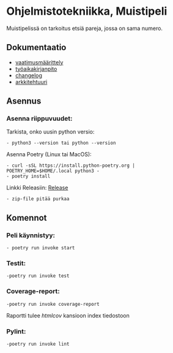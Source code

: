 # Ohjelmistotekniikka, Muistipeli
Muistipelissä on tarkoitus etsiä pareja, jossa on sama numero.

## Dokumentaatio
- [vaatimusmäärittely](./dokumentaatio/vaatimusmaarittely.md)
- [työaikakirjanpito](./dokumentaatio/tyoaikakirjanpito.md)
- [changelog](./dokumentaatio/changelog.md)
- [arkkitehtuuri](./dokumentaatio/arkkitehtuuri.md)

## Asennus
### Asenna riippuvuudet:
Tarkista, onko uusin python versio:

```
- python3 --version tai python --version
```
Asenna Poetry (Linux tai MacOS):
```
- curl -sSL https://install.python-poetry.org | POETRY_HOME=$HOME/.local python3 -
- poetry install
``` 
Linkki Releasiin:
[Release](https://github.com/kxelina/python-elinanpeli/releases/tag/viikko5)
```
- zip-file pitää purkaa
```
## Komennot
### Peli käynnistyy:
```
- poetry run invoke start
```
### Testit:
```
-poetry run invoke test
```
### Coverage-report:
```
-poetry run invoke coverage-report
```
Raportti tulee _htmlcov_ kansioon index tiedostoon

### Pylint:
```
-poetry run invoke lint
```
